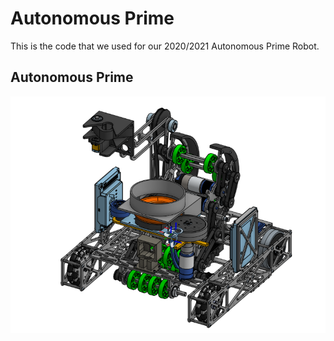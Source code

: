 # Autonomous Prime

This is the code that we used for our 2020/2021 Autonomous Prime Robot.

## Autonomous Prime

![Autoprime CAD](../Images/AutoPrime.png)

